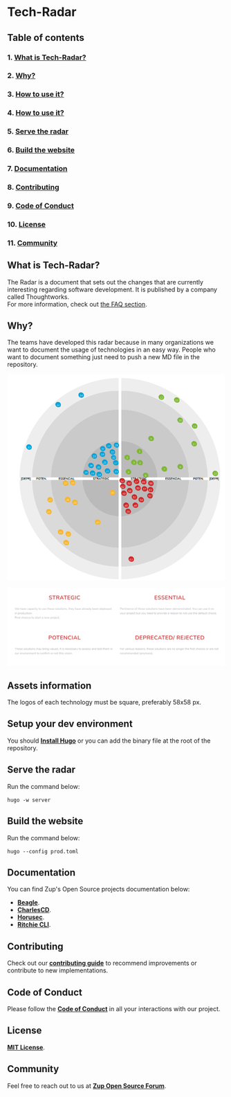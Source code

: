 # **Tech-Radar**

## **Table of contents**
### 1. [**What is Tech-Radar?**](#what-is-tech-radar)
### 2. [**Why?**](#why)
### 3. [**How to use it?**](#how-to-use-it)
### 4. [**How to use it?**](#how-to-use-it)
### 5. [**Serve the radar**](#serve-the-radar)
### 6. [**Build the website**](#build-the-website)
### 7. [**Documentation**](#documentation)       
### 8. [**Contributing**](#contributing)
### 9. [**Code of Conduct**](#code-of-conduct)
### 10. [**License**](#license)
### 11. [**Community**](#community)

## **What is Tech-Radar?**

The Radar is a document that sets out the changes that are currently interesting regarding software development. It is published by a company called Thoughtworks.  
For more information, check out [the FAQ section](https://www.thoughtworks.com/radar/faq).

## **Why?**

The teams have developed this radar because in many organizations we want to document the usage of technologies in an easy way. People who want to document something just need to push a new MD file in the repository.

![tech-radar](static/images/preview.png)

![tech-radar](/static/images/preview-rings.png)

## **Assets information**

The logos of each technology must be square, preferably 58x58 px.

## **Setup your dev environment**
You should [**Install Hugo**](https://gohugo.io/getting-started/installing/) or you can add the binary file at the root of the repository.

## **Serve the radar**
Run the command below: 

```
hugo -w server
```

## **Build the website**
Run the command below: 

```
hugo --config prod.toml
```
## **Documentation**
You can find Zup's Open Source projects documentation below:
- [**Beagle**](https://docs.usebeagle.io/v1.10/).
- [**CharlesCD**](https://docs.charlescd.io/v1.0.x/index.html).
- [**Horusec**](https://docs.horusec.io/docs/overview/).
- [**Ritchie CLI**](https://docs.ritchiecli.io/v2.11/).


## **Contributing**
 Check out our [**contributing guide**](https://github.com/ZupIT/opensource-tech-radar/blob/main/CONTRIBUTING.md) to recommend improvements or contribute to new implementations.

## **Code of Conduct**
Please follow the [**Code of Conduct**](https://github.com/ZupIT/opensource-tech-radar/blob/main/CODE_OF_CONDUCT.md) in all your interactions with our project.

## **License**
 [**MIT License**](https://github.com/ZupIT/opensource-tech-radar/blob/main/LICENSE.txt).

## **Community**

Feel free to reach out to us at [**Zup Open Source Forum**](https://forum.zup.com.br).